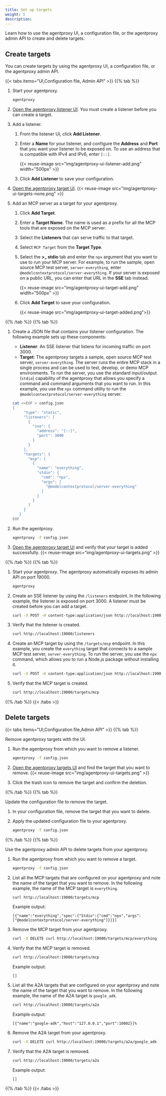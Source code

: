 ```yaml
---
title: Set up targets
weight: 5
description: 
---
```


Learn how to use the agentproxy UI, a configuration file, or the agentproxy admin API to create and delete targets. 

## Create targets

You can create targets by using the agentproxy UI, a configuration file, or the agentproxy admin API. 

{{< tabs items="UI,Configuration file, Admin API" >}}
{{% tab %}}

1. Start your agentproxy. 
   ```sh
   agentproxy 
   ```

2. [Open the agentproxy listener UI](http://localhost:19000/ui/listeners/). You must create a listener before you can create a target. 

3. Add a listener. 
   1. From the listener UI, click **Add Listener**. 
   2. Enter a **Name** for your listener, and configure the **Address** and **Port** that you want your listener to be exposed on. To use an address that is compatible with IPv4 and IPv6, enter `[::]`. 
   
      {{< reuse-image src="img/agentproxy-ui-listener-add.png" width="500px" >}}
   
   3. Click **Add Listener** to save your configuration.

4. [Open the agentproxy target UI](http://localhost:19000/ui/targets/). 
   {{< reuse-image src="img/agentproxy-ui-targets-none.png" >}}
   
5. Add an MCP server as a target for your agentproxy. 
   1. Click **Add Target**. 
   2. Enter a **Target Name**. The name is used as a prefix for all the MCP tools that are exposed on the MCP server.
   3. Select the **Listeners** that can serve traffic to that target. 
   4. Select `MCP Target` from the **Target Type**. 
   5. Select the **>_ stdio** tab and enter the `npx` argument that you want to use to run your MCP server. For example, to run the sample, open source MCP test server, `server-everything`, enter `@modelcontextprotocol/server-everything`. If your server is exposed on a public URL, you can enter that URL in the **SSE** tab instead. 
   
      {{< reuse-image src="img/agentproxy-ui-target-add.png" width="500px" >}}
   6. Click **Add Target** to save your configuration. 

      {{< reuse-image src="img/agentproxy-ui-target-added.png">}}


{{% /tab %}}
{{% tab %}}

1. Create a JSON file that contains your listener configuration. The following example sets up these components: 
   * **Listener**: An SSE listener that listens for incoming traffic on port 3000. 
   * **Target**: The agentproxy targets a sample, open source MCP test server, `server-everything`. The server runs the entire MCP stack in a single process and can be used to test, develop, or demo MCP environments. To run the server, you use the standard input/output (`stdio`) capability of the agentproxy that allows you specify a command and command arguments that you want to run. In this example, you use the `npx` command utility to run the `@modelcontextprotocol/server-everything` server. 
   ```sh
   cat <<EOF > config.json
   {
        "type": "static",
        "listeners": [
          {
            "sse": {
              "address": "[::]",
              "port": 3000
            }
          }
        ],
        "targets": {
          "mcp": [
            {
              "name": "everything",
              "stdio": {
                "cmd": "npx",
                "args": [
                  "@modelcontextprotocol/server-everything"
                ]
              }
            }
          ]
        }
      }
   EOF
   ```

2. Run the agentproxy. 
   ```sh
   agentproxy -f config.json
   ```

3. [Open the agentproxy target UI](http://localhost:19000/ui/targets/) and verify that your target is added successfully. 
   {{< reuse-image src="img/agentproxy-ui-targets.png" >}}
   
{{% /tab %}}
{{% tab %}}

1. Start your agentproxy. The agentproxy automatically exposes its admin API on port 19000. 
   ```sh
   agentproxy 
   ```

2. Create an SSE listener by using the `/listeners` endpoint. In the following example, the listener is exposed on port 3000. A listener must be created before you can add a target. 
   ```sh
   curl -X POST -H content-type:application/json http://localhost:19000/listeners -d '{"name": "sse", "sse": {"address": "[::]", "port": 3000}}'
   ```
   
3. Verify that the listener is created. 
   ```sh
   curl http://localhost:19000/listeners
   ```

4. Create an MCP target by using the `/targets/mcp` endpoint. In this example, you create the `everything` target that connects to a sample MCP test server, `server-everything`. To run the server, you use the `npx` command, which allows you to run a Node.js package without installing it. 
   ```sh
   curl -X POST -H content-type:application/json http://localhost:19000/targets/mcp -d '{"name": "everything", "stdio": {"cmd": "npx", "args": ["@modelcontextprotocol/server-everything"]}}'
   ```

5. Verify that the MCP target is created. 
   ```sh
   curl http://localhost:19000/targets/mcp
   ```
   

{{% /tab %}}
{{< /tabs >}}


## Delete targets

{{< tabs items="UI,Configuration file,Admin API" >}}
{{% tab %}}

Remove agentproxy targets with the UI. 

1. Run the agentproxy from which you want to remove a listener. 
   ```sh
   agentproxy -f config.json
   ```

2. [Open the agentproxy targets UI](http://localhost:19000/ui/targets/) and find the target that you want to remove. 
   {{< reuse-image src="img/agentproxy-ui-targets.png" >}}

3. Click the trash icon to remove the target and confirm the deletion. 


{{% /tab %}}
{{% tab %}}

Update the configuration file to remove the target.

1. In your configuration file, remove the target that you want to delete. 
2. Apply the updated configuration file to your agentproxy.

   ```sh
   agentproxy -f config.json
   ```

{{% /tab %}}
{{% tab %}}

Use the agentproxy admin API to delete targets from your agentproxy.

1. Run the agentproxy from which you want to remove a target. 
   ```sh
   agentproxy -f config.json
   ```
   
2. List all the MCP targets that are configured on your agentproxy and note the name of the target that you want to remove. In the following example, the name of the MCP target is `everything`. 
   ```sh
   curl http://localhost:19000/targets/mcp
   ```
   
   Example output: 
   ```console
   [{"name":"everything","spec":{"Stdio":{"cmd":"npx","args":["@modelcontextprotocol/server-everything"]}}}]
   ```

3. Remove the MCP target from your agentproxy. 
   ```sh
   curl -X DELETE curl http://localhost:19000/targets/mcp/everything
   ```
   
4. Verify that the MCP target is removed.
   ```sh
   curl http://localhost:19000/targets/mcp
   ```
   
   Example output: 
   ```console
   []
   ```

5. List all the A2A targets that are configured on your agentproxy and note the name of the target that you want to remove. In the following example, the name of the A2A target is `google_adk`. 
   ```sh
   curl http://localhost:19000/targets/a2a
   ```
   
   Example output: 
   ```console
   [{"name":"google-adk","host":"127.0.0.1","port":10002}]%
   ```

6. Remove the A2A target from your agentproxy. 
   ```sh
   curl -X DELETE curl http://localhost:19000/targets/a2a/google_adk
   ```

7. Verify that the A2A target is removed. 
   ```sh
   curl http://localhost:19000/targets/a2a
   ```
   
   Example output: 
   ```console
   []
   ```

{{% /tab %}}
{{< /tabs >}}
